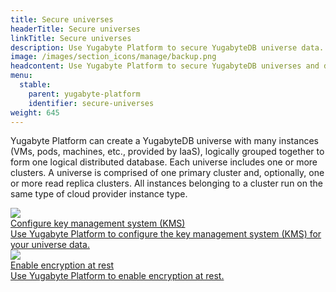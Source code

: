 ```yaml
---
title: Secure universes
headerTitle: Secure universes
linkTitle: Secure universes
description: Use Yugabyte Platform to secure YugabyteDB universe data.
image: /images/section_icons/manage/backup.png
headcontent: Use Yugabyte Platform to secure YugabyteDB universes and data.
menu:
  stable:
    parent: yugabyte-platform
    identifier: secure-universes
weight: 645
---
```


Yugabyte Platform can create a YugabyteDB universe with many instances (VMs, pods, machines, etc., provided by IaaS), logically grouped together to form one logical distributed database. Each universe includes one or more clusters. A universe is comprised of one primary cluster and, optionally, one or more read replica clusters. All instances belonging to a cluster run on the same type of cloud provider instance type.

<div class="row">

  <div class="col-12 col-md-6 col-lg-12 col-xl-6">
    <a class="section-link icon-offset" href="create-kms-config/">
      <div class="head">
        <img class="icon" src="/images/section_icons/manage/backup.png" aria-hidden="true" />
        <div class="title">Configure key management system (KMS)</div>
      </div>
      <div class="body">
        Use Yugabyte Platform to configure the key management system (KMS) for your universe data.
      </div>
    </a>
  </div>

  <div class="col-12 col-md-6 col-lg-12 col-xl-6">
    <a class="section-link icon-offset" href="back-up-universe-data/">
      <div class="head">
        <img class="icon" src="/images/section_icons/manage/backup.png" aria-hidden="true" />
        <div class="title">Enable encryption at rest</div>
      </div>
      <div class="body">
        Use Yugabyte Platform to enable encryption at rest.
      </div>
    </a>
  </div>

</div>
